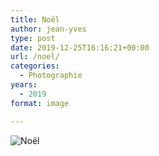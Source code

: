 ```yaml
---
title: Noël
author: jean-yves
type: post
date: 2019-12-25T16:16:21+00:00
url: /noel/
categories:
  - Photographie
years:
  - 2019
format: image

---
```

![Noël](./dsc9392.jpg)